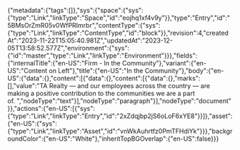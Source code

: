 {"metadata":{"tags":[]},"sys":{"space":{"sys":{"type":"Link","linkType":"Space","id":"eojhq1xf4v9y"}},"type":"Entry","id":"5BMsOrZmR05v0WfPRImrbr","contentType":{"sys":{"type":"Link","linkType":"ContentType","id":"block"}},"revision":4,"createdAt":"2023-11-22T15:05:40.981Z","updatedAt":"2023-12-05T13:58:52.577Z","environment":{"sys":{"id":"master","type":"Link","linkType":"Environment"}}},"fields":{"internalTitle":{"en-US":"Firm - In the Community"},"variant":{"en-US":"Content on Left"},"title":{"en-US":"In the Community"},"body":{"en-US":{"data":{},"content":[{"data":{},"content":[{"data":{},"marks":[],"value":"TA Realty — and our employees across the country — are making a positive contribution to the communities we are a part of. ","nodeType":"text"}],"nodeType":"paragraph"}],"nodeType":"document"}},"actions":{"en-US":[{"sys":{"type":"Link","linkType":"Entry","id":"2xZdqjbp2jS6oLoF6xYE8"}}]},"asset":{"en-US":{"sys":{"type":"Link","linkType":"Asset","id":"vnWkAuhrtfz0PmTFHdiYk"}}},"backgroundColor":{"en-US":"White"},"inheritTopBGOverlap":{"en-US":false}}}